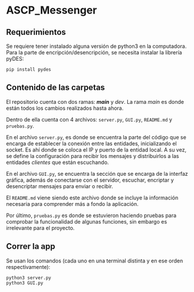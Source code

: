 # ASCP_Messenger

## Requerimientos

Se requiere tener instalado alguna versión de python3 en la computadora. 
Para la parte de encripción/desencripción, se necesita instalar la librería pyDES:

```
pip install pydes
```

## Contenido de las carpetas

El repositorio cuenta con dos ramas: ***main*** y *dev*. 
La rama *main* es donde están todos los cambios realizados hasta ahora. 

Dentro de ella cuenta con 4 archivos: `server.py`, `GUI.py`, `README.md` y `pruebas.py`. 

En el archivo `server.py`, es donde se encuentra la parte del código que se encarga de establecer la conexión entre las entidades, inicializando el socket. Es ahí donde se coloca el IP y puerto de la entidad local. A su vez, se define la configuración para recibir los mensajes y distribuirlos a las entidades *clientes* que están escuchando.

En el archivo `GUI.py`, se encuentra la sección que se encarga de la interfaz gráfica, además de conectarse con el servidor, escuchar, encriptar y desencriptar mensajes para enviar o recibir.

El `README.md` viene siendo este archivo donde se incluye la información necesaria para comprender más a fondo la aplicación.

Por último, `pruebas.py` es donde se estuvieron haciendo pruebas para comprobar la funcionalidad de algunas funciones, sin embargo es irrelevante para el proyecto.


## Correr la app

Se usan los comandos (cada uno en una terminal distinta y en ese orden respectivamente): 

```
python3 server.py 
python3 GUI.py
```
